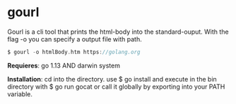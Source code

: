 # gourl
Gourl is a cli tool that prints the html-body into the standard-ouput. With the flag -o you can specify a output file with path. 
```go
$ gourl -o htmlBody.htm https://golang.org
```

__Requieres__: go 1.13 AND darwin system

__Installation__:
cd into the directory. use $ go install and execute in the bin directory with $ go run gocat or call it globally by exporting into your PATH variable.

